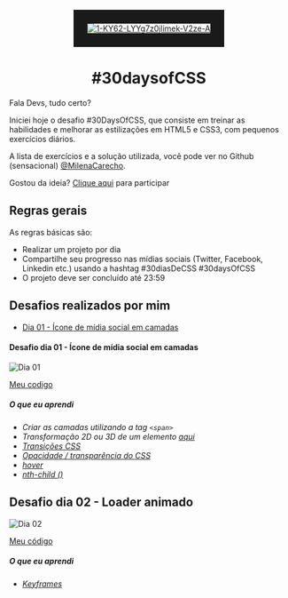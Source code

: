 <p align="center">
<a href="https://imgbb.com/"><img src="https://i.ibb.co/LPss79x/1-KY62-LYYg7z0jlimek-V2ze-A.jpg" alt="1-KY62-LYYg7z0jlimek-V2ze-A" border="25%"></a>
<h1 align="center"> #30daysofCSS</h1>
</p>

 Fala Devs, tudo certo?

Iniciei hoje o desafio #30DaysOfCSS, que consiste em treinar as habilidades e melhorar as estilizações em HTML5 e CSS3, com pequenos exercícios diários. 

A lista de exercícios e a solução utilizada, você pode ver no Github (sensacional) [@MilenaCarecho](https://github.com/MilenaCarecho/30diasDeCSS).

Gostou da ideia? 
[Clique aqui](https://github.com/MilenaCarecho/30diasDeCSS/issues/1) para participar 

## Regras gerais

As regras básicas são:

* Realizar um projeto por dia
* Compartilhe seu progresso nas mídias sociais (Twitter, Facebook, Linkedin etc.) usando a hashtag #30diasDeCSS #30daysOfCSS
* O projeto deve ser concluído até 23:59



## Desafios realizados por mim


* [Dia 01 - Ícone de mídia social em camadas](#id01)


####  Desafio dia 01 - Ícone de mídia social em camadas

![Dia 01](https://user-images.githubusercontent.com/37448340/88348819-d38d7000-cd24-11ea-99d1-39b04afb77f2.gif)

[Meu codigo](https://github.com/jorgejrdj/30DaysOfCSS/tree/main/1%C2%BA%20Dia)


##### O que eu aprendi

* *Criar as camadas utilizando a tag `<span>`*
* *Transformação 2D ou 3D de um elemento [aqui](https://www.w3schools.com/cssref/css3_pr_transform.asp)*
* *[Transições CSS](https://www.w3schools.com/css/css3_transitions.asp)*
* *[Opacidade / transparência do CSS](https://www.w3schools.com/css/css_image_transparency.asp)*
* *[hover](https://www.w3schools.com/cssref/sel_hover.asp)*
* *[nth-child ()](https://www.w3schools.com/cssref/sel_nth-child.asp)*


##  Desafio dia 02 - Loader animado

![Dia 02](https://user-images.githubusercontent.com/37448340/88348825-d5573380-cd24-11ea-832c-989e091167b8.gif)

[Meu código](https://github.com/jorgejrdj/30DaysOfCSS/tree/main/2%C2%BA%20dia)


##### O que eu aprendi

* *[Keyframes](https://www.w3schools.com/css/css3_animations.asp)*
